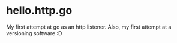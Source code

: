 hello.http.go
=============

My first attempt at go as an http listener.
Also, my first attempt at a versioning software :D
